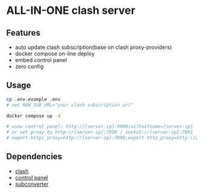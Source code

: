 # ALL-IN-ONE clash server

## Features
- auto update clash subscription(base on clash proxy-providers)
- docker compose on-line deploy
- embed control panel
- zero config

## Usage
```bash
cp .env.example .env
# set RAW_SUB_URL="your clash subscription url"

docker compose up -d 

# view control panel: http://[server-ip]:9090/ui?hostname=[server-ip]
# or set proxy to http://[server-ip]:7890 / socks5://[server-ip]:7891
# export https_proxy=http://[server-ip]:7890;export http_proxy=http://[server-ip]:7890;export all_proxy=socks5://[server-ip]:7891
```

## Dependencies
- [clash](https://github.com/Dreamacro/clash)
- [control panel](https://github.com/haishanh/yacd)
- [subconverter](https://github.com/tindy2013/subconverter)